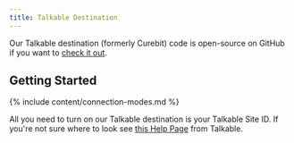 ```yaml
---
title: Talkable Destination
---
```


Our Talkable destination (formerly Curebit) code is open-source on GitHub if you want to [check it out](https://github.com/segment-integrations/analytics.js-integration-curebit).

## Getting Started

{% include content/connection-modes.md %}

All you need to turn on our Talkable destination is your Talkable Site ID. If you're not sure where to look see [this Help Page](https://curebit.helpjuice.com/questions/45313-Where-do-I-find-my-site-ID) from Talkable.
